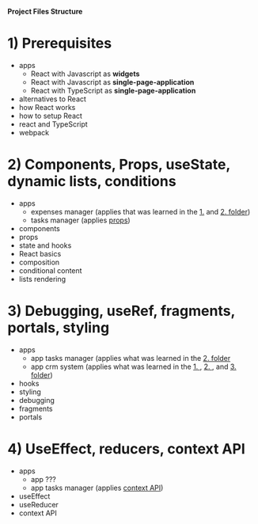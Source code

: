 **Project Files Structure**

# 1) Prerequisites

- apps
  - React with Javascript as **widgets**
  - React with Javascript as **single-page-application**
  - React with TypeScript as **single-page-application**
- alternatives to React
- how React works
- how to setup React
- react and TypeScript
- webpack

# 2) Components, Props, useState, dynamic lists, conditions

- apps
  - expenses manager (applies that was learned in the [1.](./1_prerequisites/) and [2. folder]())
  - tasks manager (applies [props](./2_components-props-useState-lists-conditions/props/props-basics.md))
- components
- props
- state and hooks
- React basics
- composition
- conditional content
- lists rendering

# 3) Debugging, useRef, fragments, portals, styling

- apps
  - app tasks manager (applies what was learned in the [2. folder]()
  - app crm system (applies what was learned in the [1. ](./1_prerequisites/), [2. ](./2_components-props-useState-lists-conditions/), and [3. folder](./3_debugging-useRef-fragments-portals-styling/))
- hooks
- styling
- debugging
- fragments
- portals

# 4) UseEffect, reducers, context API

- apps
  - app ???
  - app tasks manager (applies [context API](./4_useEffect-useEffect-reducers-contextApi/context-api.md))
- useEffect
- useReducer
- context API
